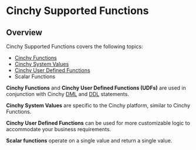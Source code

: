 # Cinchy Supported Functions

## Overview

Cinchy Supported Functions covers the following topics:

* [​Cinchy Functions](cinchy-functions.md)​
* [​Cinchy System Values](cinchy-system-values.md)​
* [​Cinchy User Defined Functions](cinchy-user-defined-functions-udfs/)​
* Scalar Functions

**Cinchy Functions** and **Cinchy User Defined Functions (UDFs)** are used in conjunction with Cinchy [DML](../cql-statements-overview/cinchy-dml-statements.md) and [DDL](../cql-statements-overview/cinchy-ddl-statements.md) statements.

**Cinchy System Values** are specific to the Cinchy platform, similar to Cinchy Functions.

**Cinchy User Defined Functions** can be used for more customizable logic to accommodate your business requirements.

**Scalar functions** operate on a single value and return a single value.

​
